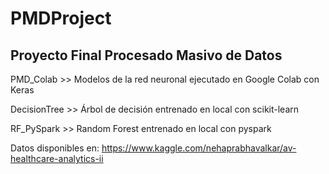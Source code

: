 # PMDProject
## Proyecto Final Procesado Masivo de Datos

PMD_Colab >> Modelos de la red neuronal ejecutado en Google Colab con Keras 

DecisionTree >> Árbol de decisión entrenado en local con scikit-learn 

RF_PySpark >> Random Forest entrenado en local con pyspark

Datos disponibles en: https://www.kaggle.com/nehaprabhavalkar/av-healthcare-analytics-ii

